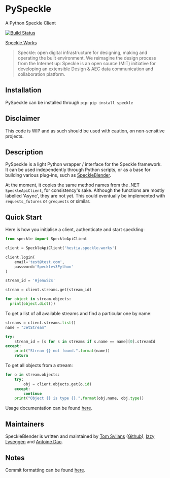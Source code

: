 # PySpeckle
A Python Speckle Client

[![Build Status](https://travis-ci.com/speckleworks/PySpeckle.svg?branch=master)](https://travis-ci.com/speckleworks/PySpeckle)

[Speckle.Works](https://www.speckle.works)

> Speckle: open digital infrastructure for designing, making and operating the built environment.
> We reimagine the design process from the Internet up: Speckle is an open source (MIT) initiative for developing an extensible Design & AEC data communication and collaboration platform.


## Installation
PySpeckle can be installed through `pip`:
`pip install speckle`

## Disclaimer
This code is WIP and as such should be used with caution, on non-sensitive projects.

## Description

PySpeckle is a light Python wrapper / interface for the Speckle framework. It can be used independently through Python scripts, or as a base for building various plug-ins, such as [SpeckleBlender](https://github.com/speckleworks/SpeckleBlender). 

At the moment, it copies the same method names from the .NET `SpeckleApiClient`, for consistency's sake. Although the functions are mostly labelled 'Async', they are not yet. This could eventually be implemented with `requests_futures` or `grequests` or similar.

## Quick Start
Here is how you initialise a client, authenticate and start speckling:
```python
from speckle import SpeckleApiClient

client = SpeckleApiClient('hestia.speckle.works')

client.login(
    email='test@test.com',
    password='Speckle<3Python'
)

stream_id = 'HjenwS2s'

stream = client.streams.get(stream_id)

for object in stream.objects:
  print(object.dict())
```

To get a list of all available streams and find a particular one by name:
```python
streams = client.streams.list()
name = "JetStream"

try:
    stream_id = [s for s in streams if s.name == name][0].streamId
except:
    print("Stream {} not found.".format(name))
    return
```

To get all objects from a stream:

```python
for o in stream.objects:
    try:
        obj = client.objects.get(o.id)
    except:
        continue
    print("Object {} is type {}.".format(obj.name, obj.type))
```

Usage documentation can be found [here](https://pyspeckle.readthedocs.io/en/latest/).



## Maintainers
SpeckleBlender is written and maintained by [Tom Svilans](http://tomsvilans.com) ([Github](https://github.com/tsvilans)), [Izzy Lyseggen](https://github.com/izzylys) and [Antoine Dao](https://github.com/antoinedao).

## Notes
Commit formatting can be found [here](https://gist.github.com/brianclements/841ea7bffdb01346392c#type).
